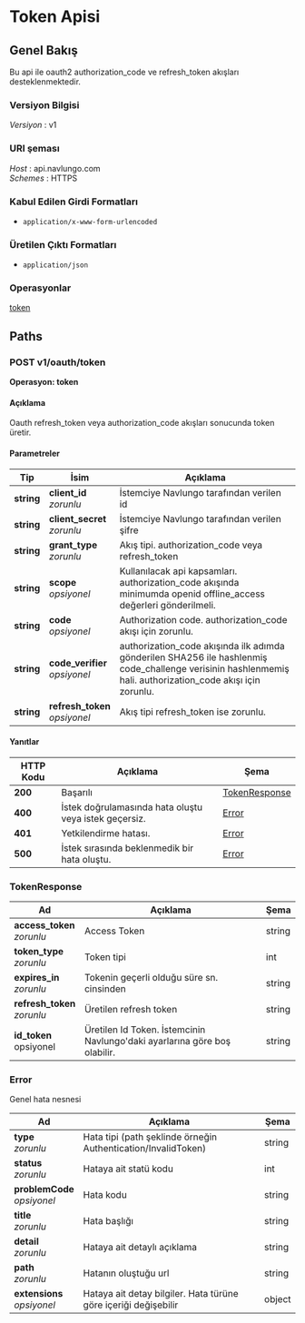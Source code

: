 # Token Apisi

<a name="overview"></a>

## Genel Bakış

Bu api ile oauth2 authorization_code ve refresh_token akışları desteklenmektedir.

### Versiyon Bilgisi

_Versiyon_ : v1

### URI şeması

_Host_ : api.navlungo.com  
_Schemes_ : HTTPS

### Kabul Edilen Girdi Formatları

- `application/x-www-form-urlencoded`

### Üretilen Çıktı Formatları

- `application/json`

### Operasyonlar

[token](#token)<br>

<a name="paths"></a>

## Paths

<a name="token"></a>

### POST v1/oauth/token

**Operasyon: token**

#### Açıklama

Oauth refresh_token veya authorization_code akışları sonucunda token üretir.

#### Parametreler

| Tip        | İsim                              | Açıklama                                                                                                                                                   |
| ---------- | --------------------------------- | ---------------------------------------------------------------------------------------------------------------------------------------------------------- |
| **string** | **client_id** <br>_zorunlu_       | İstemciye Navlungo tarafından verilen id                                                                                                                   |
| **string** | **client_secret** <br>_zorunlu_   | İstemciye Navlungo tarafından verilen şifre                                                                                                                |
| **string** | **grant_type** <br>_zorunlu_      | Akış tipi. authorization_code veya refresh_token                                                                                                           |
| **string** | **scope** <br>_opsiyonel_         | Kullanılacak api kapsamları. authorization_code akışında minimumda openid offline_access değerleri gönderilmeli.                                           |
| **string** | **code** <br>_opsiyonel_          | Authorization code. authorization_code akışı için zorunlu.                                                                                                 |
| **string** | **code_verifier** <br>_opsiyonel_ | authorization_code akışında ilk adımda gönderilen SHA256 ile hashlenmiş code_challenge verisinin hashlenmemiş hali. authorization_code akışı için zorunlu. |
| **string** | **refresh_token** <br>_opsiyonel_ | Akış tipi refresh_token ise zorunlu.                                                                                                                       |

#### Yanıtlar

| HTTP Kodu | Açıklama                                              | Şema                             |
| --------- | ----------------------------------------------------- | -------------------------------- |
| **200**   | Başarılı                                              | [TokenResponse](#token-response) |
| **400**   | İstek doğrulamasında hata oluştu veya istek geçersiz. | [Error](#error)                  |
| **401**   | Yetkilendirme hatası.                                 | [Error](#error)                  |
| **500**   | İstek sırasında beklenmedik bir hata oluştu.          | [Error](#error)                  |

<a name="token-response"></a>

### TokenResponse

| Ad                              | Açıklama                                                                  | Şema   |
| ------------------------------- | ------------------------------------------------------------------------- | ------ |
| **access_token** <br>_zorunlu_  | Access Token                                                              | string |
| **token_type** <br>_zorunlu_    | Token tipi                                                                | int    |
| **expires_in** <br>_zorunlu_    | Tokenin geçerli olduğu süre sn. cinsinden                                 | string |
| **refresh_token** <br>_zorunlu_ | Üretilen refresh token                                                    | string |
| **id_token** <br>opsiyonel      | Üretilen Id Token. İstemcinin Navlungo'daki ayarlarına göre boş olabilir. | string |

<a name="error"></a>

### Error

Genel hata nesnesi

| Ad                              | Açıklama                                                        | Şema   |
| ------------------------------- | --------------------------------------------------------------- | ------ |
| **type** <br>_zorunlu_          | Hata tipi (path şeklinde örneğin Authentication/InvalidToken)   | string |
| **status** <br>_zorunlu_        | Hataya ait statü kodu                                           | int    |
| **problemCode** <br>_opsiyonel_ | Hata kodu                                                       | string |
| **title** <br>_zorunlu_         | Hata başlığı                                                    | string |
| **detail** <br>_zorunlu_        | Hataya ait detaylı açıklama                                     | string |
| **path** <br>_zorunlu_          | Hatanın oluştuğu url                                            | string |
| **extensions** <br>_opsiyonel_  | Hataya ait detay bilgiler. Hata türüne göre içeriği değişebilir | object |
